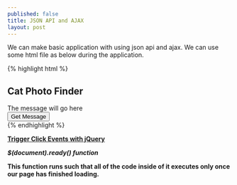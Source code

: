 ```yaml
---
published: false
title: JSON API and AJAX
layout: post
---
```

We can make basic application with using json api and ajax. We can use some html file as below during the application.

{% highlight html %}
<div class="container-fluid">
  <div class = "row text-center">
    <h2>Cat Photo Finder</h2>
  </div>
  <div class = "row text-center">
    <div class = "col-xs-12 well message">
      The message will go here
    </div>
  </div>
  <div class = "row text-center">
    <div class = "col-xs-12">
      <button id = "getMessage" class = "btn btn-primary">
        Get Message
      </button>
    </div>
  </div>
</div>
{% endhighlight %}

<b><u>Trigger Click Events with jQuery</u><b>

<b><i>$(document).ready() function</i></b>

This function runs such that all of the code inside of it executes only once our page has finished loading.